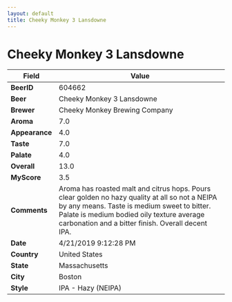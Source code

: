 ```yaml
---
layout: default
title: Cheeky Monkey 3 Lansdowne
---
```


# Cheeky Monkey 3 Lansdowne

| Field         | Value     |
|---------------|-----------|
| **BeerID** | 604662 |
| **Beer** | Cheeky Monkey 3 Lansdowne |
| **Brewer** | Cheeky Monkey Brewing Company |
| **Aroma** | 7.0 |
| **Appearance** | 4.0 |
| **Taste** | 7.0 |
| **Palate** | 4.0 |
| **Overall** | 13.0 |
| **MyScore** | 3.5 |
| **Comments** | Aroma has roasted malt and citrus hops. Pours clear golden no hazy quality at all so not a NEIPA by any means. Taste is medium sweet to bitter. Palate is medium bodied oily texture average carbonation and a bitter finish. Overall decent IPA. |
| **Date** | 4/21/2019 9:12:28 PM |
| **Country** | United States |
| **State** | Massachusetts |
| **City** | Boston |
| **Style** | IPA - Hazy (NEIPA) |
